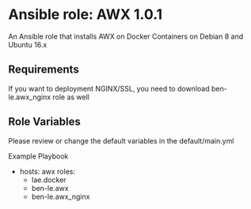 # Ansible role: AWX 1.0.1
An Ansible role that installs AWX on Docker Containers on Debian 8 and Ubuntu 16.x

Requirements
--
If you want to deployment NGINX/SSL, you need to download ben-le.awx_nginx role as well

Role Variables
--
Please review or change the default variables in the default/main.yml

Example Playbook

- hosts: awx
  roles:
    - lae.docker
    - ben-le.awx
    - ben-le.awx_nginx
